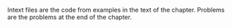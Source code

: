 Intext files are the code from examples in the text of the chapter.  Problems are the problems at the end of the chapter.
